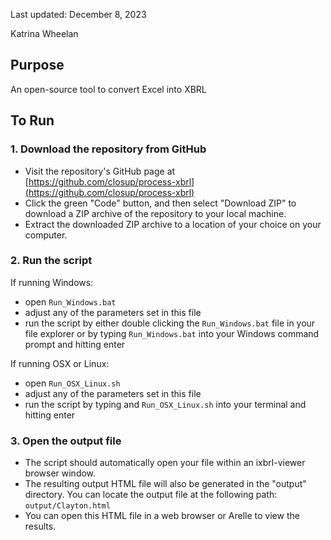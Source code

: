 
Last updated: December 8, 2023

Katrina Wheelan

## Purpose

An open-source tool to convert Excel into XBRL

## To Run

### 1. Download the repository from GitHub

 - Visit the repository's GitHub page at [https://github.com/closup/process-xbrl](https://github.com/closup/process-xbrl)
 - Click the green "Code" button, and then select "Download ZIP" to download a ZIP archive of the repository to your local machine.
 - Extract the downloaded ZIP archive to a location of your choice on your computer.

 ### 2. Run the script

If running Windows:
 - open `Run_Windows.bat`
 - adjust any of the parameters set in this file
 - run the script by either double clicking the `Run_Windows.bat` file in your file explorer or by typing `Run_Windows.bat` into your Windows command prompt and hitting enter

 If running OSX or Linux:
 - open `Run_OSX_Linux.sh`
 - adjust any of the parameters set in this file
 - run the script by typing and `Run_OSX_Linux.sh` into your terminal and hitting enter

### 3. Open the output file

 - The script should automatically open your file within an ixbrl-viewer browser window.
 - The resulting output HTML file will also be generated in the "output" directory. You can locate the output file at the following path: `output/Clayton.html`
 - You can open this HTML file in a web browser or Arelle to view the results.

